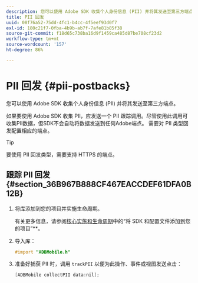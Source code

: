 ```yaml
---
description: 您可以使用 Adobe SDK 收集个人身份信息 (PII) 并将其发送至第三方端点。
title: PII 回发
uuid: 08f76a52-75dd-4fc1-b4cc-4f5eef93d0f7
exl-id: 180c21f7-0fba-4b9b-ab7f-7afe81b85f38
source-git-commit: f18d65c738ba16d9f1459ca485d87be708cf23d2
workflow-type: tm+mt
source-wordcount: '157'
ht-degree: 86%

---
```


# PII 回发 {#pii-postbacks}

您可以使用 Adobe SDK 收集个人身份信息 (PII) 并将其发送至第三方端点。

如果要使用 Adobe SDK 收集 PII，应发送一个 PII 跟踪调用。尽管使用此调用可收集PII数据，但SDK不会自动将数据发送到任何Adobe端点。 需要对 PII 类型回发配置相应的端点。

>[!TIP]
>
>要使用 PII 回发类型，需要支持 HTTPS 的端点。

## 跟踪 PII 回发 {#section_36B967B888CF467EACCDEF61DFA0B12B}

1. 将库添加到您的项目并实施生命周期。

   有关更多信息，请参阅[核心实施和生命周期](/help/ios/getting-started/dev-qs.md)中的“将 SDK 和配置文件添加到您的项目”**。
1. 导入库：

   ```objective-c
   #import "ADBMobile.h"
   ```

1. 准备好捕获 PII 时，调用 `trackPII` 以便为此操作、事件或视图发送点击：

   ```objective-c
   [ADBMobile collectPII data:nil];
   ```
